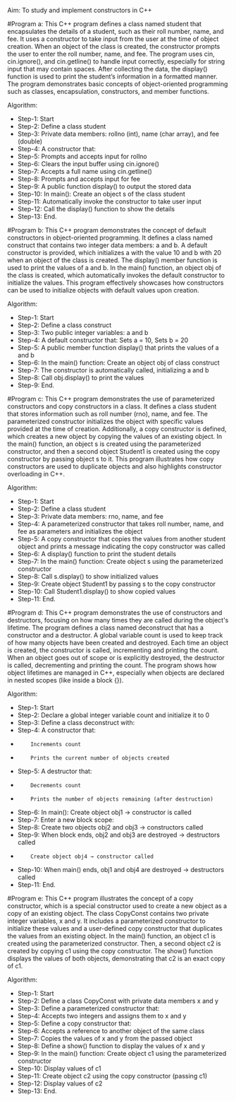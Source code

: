 Aim: To study and implement constructors in C++

#Program a: This C++ program defines a class named student that encapsulates the details of a student, such as their roll number, name, and fee. It uses a constructor to take input from the user at the time of object creation. When an object of the class is created, the constructor prompts the user to enter the roll number, name, and fee. The program uses cin, cin.ignore(), and cin.getline() to handle input correctly, especially for string input that may contain spaces. After collecting the data, the display() function is used to print the student’s information in a formatted manner. The program demonstrates basic concepts of object-oriented programming such as classes, encapsulation, constructors, and member functions.

Algorithm:

- Step-1: Start
- Step-2: Define a class student
- Step-3: Private data members: rollno (int), name (char array), and fee (double)
- Step-4: A constructor that:
- Step-5: Prompts and accepts input for rollno
- Step-6: Clears the input buffer using cin.ignore()
- Step-7: Accepts a full name using cin.getline()
- Step-8: Prompts and accepts input for fee
- Step-9: A public function display() to output the stored data
- Step-10: In main(): Create an object s of the class student
- Step-11: Automatically invoke the constructor to take user input
- Step-12: Call the display() function to show the details
- Step-13: End.

#Program b: This C++ program demonstrates the concept of default constructors in object-oriented programming. It defines a class named construct that contains two integer data members: a and b. A default constructor is provided, which initializes a with the value 10 and b with 20 when an object of the class is created. The display() member function is used to print the values of a and b. In the main() function, an object obj of the class is created, which automatically invokes the default constructor to initialize the values. This program effectively showcases how constructors can be used to initialize objects with default values upon creation.

Algorithm:

- Step-1: Start
- Step-2: Define a class construct
- Step-3: Two public integer variables: a and b
- Step-4: A default constructor that: Sets a = 10, Sets b = 20
- Step-5: A public member function display() that prints the values of a and b
- Step-6: In the main() function: Create an object obj of class construct
- Step-7: The constructor is automatically called, initializing a and b
- Step-8: Call obj.display() to print the values
- Step-9: End.

#Program c: This C++ program demonstrates the use of parameterized constructors and copy constructors in a class. It defines a class student that stores information such as roll number (rno), name, and fee. The parameterized constructor initializes the object with specific values provided at the time of creation. Additionally, a copy constructor is defined, which creates a new object by copying the values of an existing object. In the main() function, an object s is created using the parameterized constructor, and then a second object Student1 is created using the copy constructor by passing object s to it. This program illustrates how copy constructors are used to duplicate objects and also highlights constructor overloading in C++.

Algorithm:

- Step-1: Start
- Step-2: Define a class student
- Step-3: Private data members: rno, name, and fee
- Step-4: A parameterized constructor that takes roll number, name, and fee as parameters and initializes the object
- Step-5: A copy constructor that copies the values from another student object and prints a message indicating the copy constructor was called
- Step-6: A display() function to print the student details
- Step-7: In the main() function: Create object s using the parameterized constructor
- Step-8: Call s.display() to show initialized values
- Step-9: Create object Student1 by passing s to the copy constructor
- Step-10: Call Student1.display() to show copied values
- Step-11: End.

#Program d: This C++ program demonstrates the use of constructors and destructors, focusing on how many times they are called during the object's lifetime. The program defines a class named deconstruct that has a constructor and a destructor. A global variable count is used to keep track of how many objects have been created and destroyed. Each time an object is created, the constructor is called, incrementing and printing the count. When an object goes out of scope or is explicitly destroyed, the destructor is called, decrementing and printing the count. The program shows how object lifetimes are managed in C++, especially when objects are declared in nested scopes (like inside a block {}).

Algorithm:

- Step-1: Start
- Step-2: Declare a global integer variable count and initialize it to 0
- Step-3: Define a class deconstruct with:
- Step-4: A constructor that:
-         Increments count
-         Prints the current number of objects created
- Step-5: A destructor that:
-         Decrements count
-         Prints the number of objects remaining (after destruction)
- Step-6: In main(): Create object obj1 → constructor is called
- Step-7: Enter a new block scope:
- Step-8: Create two objects obj2 and obj3 → constructors called
- Step-9: When block ends, obj2 and obj3 are destroyed → destructors called
-         Create object obj4 → constructor called
- Step-10: When main() ends, obj1 and obj4 are destroyed → destructors called
- Step-11: End.

#Program e: This C++ program illustrates the concept of a copy constructor, which is a special constructor used to create a new object as a copy of an existing object. The class CopyConst contains two private integer variables, x and y. It includes a parameterized constructor to initialize these values and a user-defined copy constructor that duplicates the values from an existing object. In the main() function, an object c1 is created using the parameterized constructor. Then, a second object c2 is created by copying c1 using the copy constructor. The show() function displays the values of both objects, demonstrating that c2 is an exact copy of c1.

Algorithm:

- Step-1: Start
- Step-2: Define a class CopyConst with private data members x and y
- Step-3: Define a parameterized constructor that:
- Step-4: Accepts two integers and assigns them to x and y
- Step-5: Define a copy constructor that:
- Step-6: Accepts a reference to another object of the same class
- Step-7: Copies the values of x and y from the passed object
- Step-8: Define a show() function to display the values of x and y
- Step-9: In the main() function: Create object c1 using the parameterized constructor
- Step-10: Display values of c1
- Step-11: Create object c2 using the copy constructor (passing c1)
- Step-12: Display values of c2
- Step-13: End.
